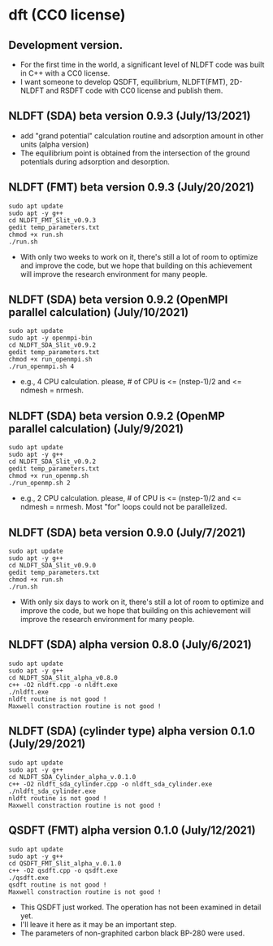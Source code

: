 # dft (CC0 license)


## Development version.
- For the first time in the world, a significant level of NLDFT code was built in C++ with a CC0 license. 
- I want someone to develop QSDFT, equilibrium, NLDFT(FMT), 2D-NLDFT and RSDFT code with CC0 license and publish them.


##  NLDFT (SDA) beta version 0.9.3 (July/13/2021)
- add "grand potential" calculation routine and adsorption amount in other units (alpha version)
- The equilibrium point is obtained from the intersection of the ground potentials during adsorption and desorption.


##  NLDFT (FMT) beta version 0.9.3 (July/20/2021)
	sudo apt update
	sudo apt -y g++
	cd NLDFT_FMT_Slit_v0.9.3
	gedit temp_parameters.txt
	chmod +x run.sh
	./run.sh
- With only two weeks to work on it, there's still a lot of room to optimize and improve the code, but we hope that building on this achievement will improve the research environment for many people.


##  NLDFT (SDA) beta version 0.9.2 (OpenMPI parallel calculation) (July/10/2021)
	sudo apt update
	sudo apt -y openmpi-bin
	cd NLDFT_SDA_Slit_v0.9.2
	gedit temp_parameters.txt
	chmod +x run_openmpi.sh
	./run_openmpi.sh 4
- e.g., 4 CPU calculation. please, # of CPU is <= (nstep-1)/2 and <= ndmesh = nrmesh.


##  NLDFT (SDA) beta version 0.9.2 (OpenMP parallel calculation) (July/9/2021)
	sudo apt update
	sudo apt -y g++
	cd NLDFT_SDA_Slit_v0.9.2
	gedit temp_parameters.txt
	chmod +x run_openmp.sh
	./run_openmp.sh 2
- e.g., 2 CPU calculation. please, # of CPU is <= (nstep-1)/2 and <= ndmesh = nrmesh. Most "for" loops could not be parallelized.


##  NLDFT (SDA) beta version 0.9.0 (July/7/2021)
	sudo apt update
	sudo apt -y g++
	cd NLDFT_SDA_Slit_v0.9.0
	gedit temp_parameters.txt
	chmod +x run.sh
	./run.sh
- With only six days to work on it, there's still a lot of room to optimize and improve the code, but we hope that building on this achievement will improve the research environment for many people.


## NLDFT (SDA) alpha version 0.8.0 (July/6/2021)
	sudo apt update
	sudo apt -y g++
	cd NLDFT_SDA_Slit_alpha_v0.8.0
	c++ -O2 nldft.cpp -o nldft.exe
	./nldft.exe
	nldft routine is not good !
	Maxwell constraction routine is not good !


## NLDFT (SDA) (cylinder type) alpha version 0.1.0 (July/29/2021)
	sudo apt update
	sudo apt -y g++
	cd NLDFT_SDA_Cylinder_alpha_v.0.1.0
	c++ -O2 nldft_sda_cylinder.cpp -o nldft_sda_cylinder.exe
	./nldft_sda_cylinder.exe
	nldft routine is not good !
	Maxwell constraction routine is not good !


## QSDFT (FMT) alpha version 0.1.0 (July/12/2021)
	sudo apt update
	sudo apt -y g++
	cd QSDFT_FMT_Slit_alpha_v.0.1.0
	c++ -O2 qsdft.cpp -o qsdft.exe
	./qsdft.exe
	qsdft routine is not good !
	Maxwell constraction routine is not good !
- This QSDFT just worked. The operation has not been examined in detail yet.
- I'll leave it here as it may be an important step.
- The parameters of non-graphited carbon black BP-280 were used.